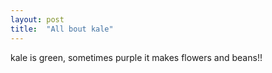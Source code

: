 ```yaml
---
layout: post
title:  "All bout kale"
---
```


kale is green, sometimes purple
it makes flowers and beans!!

